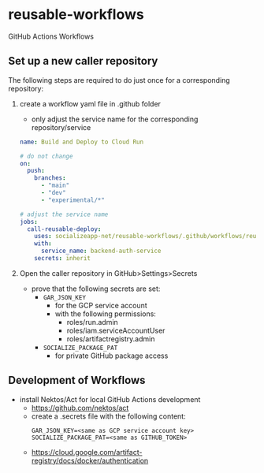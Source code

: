 # reusable-workflows
GitHub Actions Workflows


## Set up a new caller repository
The following steps are required to do just once for a corresponding repository:

1. create a workflow yaml file in .github folder
   - only adjust the service name for the corresponding repository/service

    ```yaml
    name: Build and Deploy to Cloud Run
    
    # do not change
    on:
      push:
        branches:
          - "main"
          - "dev"
          - "experimental/*"
    
    # adjust the service name
    jobs:
      call-reusable-deploy:
        uses: socializeapp-net/reusable-workflows/.github/workflows/reusable-deploy.yaml@main
        with:
          service_name: backend-auth-service
        secrets: inherit
    ```
2. Open the caller repository in GitHub>Settings>Secrets
   - prove that the following secrets are set:
     - `GAR_JSON_KEY`
       - for the GCP service account
       - with the following permissions:
         - roles/run.admin
         - roles/iam.serviceAccountUser
         - roles/artifactregistry.admin
     - `SOCIALIZE_PACKAGE_PAT`
       - for private GitHub package access
      
## Development of Workflows
- install Nektos/Act for local GitHub Actions development
  - https://github.com/nektos/act
  - create a .secrets file with the following content:
    ```
    GAR_JSON_KEY=<same as GCP service account key>
    SOCIALIZE_PACKAGE_PAT=<same as GITHUB_TOKEN>
    ```
  - https://cloud.google.com/artifact-registry/docs/docker/authentication